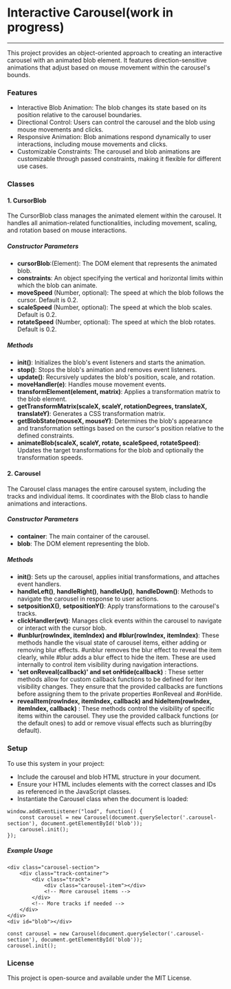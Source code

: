 # Interactive Carousel(work in progress)
---
This project provides an object-oriented approach to creating an interactive carousel with an animated blob element. It features direction-sensitive animations that adjust based on mouse movement within the carousel's bounds.

### Features

- Interactive Blob Animation: The blob changes its state based on its position relative to the carousel boundaries.
- Directional Control: Users can control the carousel and the blob using mouse movements and clicks.
- Responsive Animation: Blob animations respond dynamically to user interactions, including mouse movements and clicks.
- Customizable Constraints: The carousel and blob animations are customizable through passed constraints, making it flexible for different use cases.

### Classes
#### 1. CursorBlob
The CursorBlob class manages the animated element within the carousel. It handles all animation-related functionalities, including movement, scaling, and rotation based on mouse interactions.


##### Constructor Parameters

- **cursorBlob**:(Element): The DOM element that represents the animated blob.
- **constraints**: An object specifying the vertical and horizontal limits within which the blob can animate.
- **moveSpeed** (Number, optional): The speed at which the blob follows the cursor. Default is 0.2.
- **scaleSpeed** (Number, optional): The speed at which the blob scales. Default is 0.2.
- **rotateSpeed** (Number, optional): The speed at which the blob rotates. Default is 0.2.

##### Methods
- **init()**: Initializes the blob's event listeners and starts the animation.
- **stop()**: Stops the blob's animation and removes event listeners.
- **update()**: Recursively updates the blob's position, scale, and rotation.
- **moveHandler(e)**: Handles mouse movement events.
- **transformElement(element, matrix)**: Applies a transformation matrix to the blob element.
- **getTransformMatrix(scaleX, scaleY, rotationDegrees, translateX, translateY)**: Generates a CSS transformation matrix.
- **getBlobState(mouseX, mouseY)**: Determines the blob's appearance and transformation settings based on the cursor's position relative to the defined constraints.
- **animateBlob(scaleX, scaleY, rotate, scaleSpeed, rotateSpeed)**: Updates the target transformations for the blob and optionally the transformation speeds.

#### 2. Carousel
The Carousel class manages the entire carousel system, including the tracks and individual items. It coordinates with the Blob class to handle animations and interactions.

##### Constructor Parameters

- **container**: The main container of the carousel.
- **blob**: The DOM element representing the blob.

##### Methods
- **init()**: Sets up the carousel, applies initial transformations, and attaches event handlers.
- **handleLeft()**, **handleRight()**, **handleUp()**, **handleDown()**: Methods to navigate the carousel in response to user actions.
- **setpositionX()**, **setpositionY()**: Apply transformations to the carousel's tracks.
- **clickHandler(evt)**: Manages click events within the carousel to navigate or interact with the cursor blob.
- **#unblur(rowIndex, itemIndex) and #blur(rowIndex, itemIndex)**: These methods handle the visual state of carousel items, either adding or removing blur effects. #unblur removes the blur effect to reveal the item clearly, while #blur adds a blur effect to hide the item. These are used internally to control item visibility during navigation interactions.
- **'set onReveal(callback)' and set onHide(callback)** : These setter methods allow for custom callback functions to be defined for item visibility changes. They ensure that the provided callbacks are functions before assigning them to the private properties #onReveal and #onHide.
- **revealItem(rowIndex, itemIndex, callback) and hideItem(rowIndex, itemIndex, callback)** : These methods control the visibility of specific items within the carousel. They use the provided callback functions (or the default ones) to add or remove visual effects such as blurring(by default).

 
### Setup
To use this system in your project:

- Include the carousel and blob HTML structure in your document.
- Ensure your HTML includes elements with the correct classes and IDs as referenced in the JavaScript classes.
- Instantiate the Carousel class when the document is loaded:

```
window.addEventListener("load", function() {
    const carousel = new Carousel(document.querySelector('.carousel-section'), document.getElementById('blob'));
    carousel.init();
});
```

##### Example Usage
```
<div class="carousel-section">
    <div class="track-container">
        <div class="track">
            <div class="carousel-item"></div>
            <!-- More carousel items -->
        </div>
        <!-- More tracks if needed -->
    </div>
</div>
<div id="blob"></div>
```

```
const carousel = new Carousel(document.querySelector('.carousel-section'), document.getElementById('blob'));
carousel.init();
```

### License

This project is open-source and available under the MIT License.